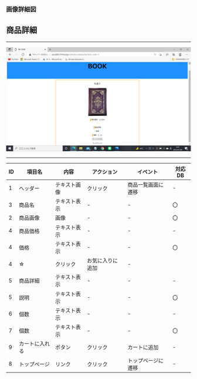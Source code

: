 ### 画像詳細図
## 商品詳細
---
<img src="https://github.com/Aso2001219/team/blob/main/%E8%A8%AD%E8%A8%88%E6%9B%B8/%E7%94%BB%E9%9D%A2%E8%A9%B3%E7%B4%B0%E5%9B%B3/img/2022-01-09%20(13).png?raw=true">


---
|ID|項目名|内容|アクション|イベント|対応DB|
|--|----|---|---------|--------|-----|
|1|ヘッダー|テキスト画像|クリック|商品一覧画面に遷移|-|
|3|商品名|テキスト表示|-|-|〇|
|2|商品画像|画像|-|-|〇|
|4|商品価格|テキスト表示|-|-|-|
|4|価格|テキスト表示|-|-|〇|
|4|☆|クリック|お気に入りに追加|-|
|5|商品詳細|テキスト表示|-|-|-|
|5|説明|テキスト表示|-|-|〇|
|6|個数|テキスト表示|-|-|-|
|7|個数|テキスト表示|-|-|〇|
|9|カートに入れる|ボタン|クリック|カートに追加|-|
|8|トップページ|リンク|クリック|トップページに遷移|-|

